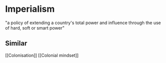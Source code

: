 # Imperialism
"a policy of extending a country's total power and influence through the use of hard, soft or smart power"
## Similar
[[Colonisation]]
[[Colonial mindset]]